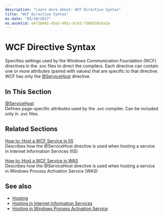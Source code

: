 ```yaml
---
description: "Learn more about: WCF Directive Syntax"
title: "WCF Directive Syntax"
ms.date: "03/30/2017"
ms.assetid: e471b042-d5e3-491c-bc81-758655016a3a
---
```

# WCF Directive Syntax

Specifies settings used by the Windows Communication Foundation (WCF) directives in the .svc files to direct the compilers. Each directive can contain one or more attributes (paired with values) that are specific to that directive. WCF has only the [\@ServiceHost](servicehost.md) directive.  
  
## In This Section  

 [@ServiceHost](servicehost.md)  
 Defines page-specific attributes used by the .svc compiler. Can be included only in .svc files.  
  
## Related Sections  

 [How to: Host a WCF Service in IIS](../../../wcf/feature-details/how-to-host-a-wcf-service-in-iis.md)  
 Describes how the @ServiceHost directive is used when hosting a service in Internet Information Services (IIS)  
  
 [How to: Host a WCF Service in WAS](../../../wcf/feature-details/how-to-host-a-wcf-service-in-was.md)  
 Describes how the @ServiceHost directive is used when hosting a service in Windows Process Activation Service (WAS)  
  
## See also

- [Hosting](../../../wcf/feature-details/hosting.md)
- [Hosting in Internet Information Services](../../../wcf/feature-details/hosting-in-internet-information-services.md)
- [Hosting in Windows Process Activation Service](../../../wcf/feature-details/hosting-in-windows-process-activation-service.md)
